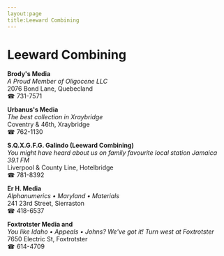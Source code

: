 ```yaml
---
layout:page
title:Leeward Combining
---
```

# Leeward Combining

**Brody's Media**  
_A Proud Member of Oligocene LLC_  
2076 Bond Lane, Quebecland  
☎ 731-7571



**Urbanus's Media**  
_The best collection in Xraybridge_  
Coventry & 46th, Xraybridge  
☎ 762-1130



**S.Q.X.G.F.G. Galindo (Leeward Combining)**  
_You might have heard about us on family favourite local station Jamaica 39.1 FM_  
Liverpool & County Line, Hotelbridge  
☎ 781-8392



**Er H. Media**  
_Alphanumerics • Maryland • Materials_  
241 23rd Street, Sierraston  
☎ 418-6537



**Foxtrotster Media and**  
_You like Idaho • Appeals • Johns? We've got it! 
Turn west at Foxtrotster_  
7650 Electric St, Foxtrotster  
☎ 614-4709



